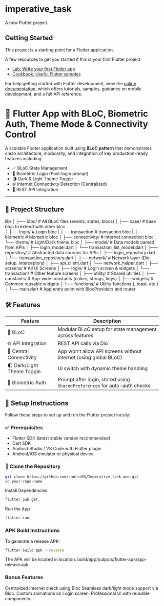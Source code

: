 # imperative_task

A new Flutter project.

## Getting Started

This project is a starting point for a Flutter application.

A few resources to get you started if this is your first Flutter project:

- [Lab: Write your first Flutter app](https://docs.flutter.dev/get-started/codelab)
- [Cookbook: Useful Flutter samples](https://docs.flutter.dev/cookbook)

For help getting started with Flutter development, view the
[online documentation](https://docs.flutter.dev/), which offers tutorials,
samples, guidance on mobile development, and a full API reference.



# 🚀 Flutter App with BLoC, Biometric Auth, Theme Mode & Connectivity Control

A scalable Flutter application built using **BLoC pattern** that demonstrates clean architecture, modularity, and integration of key production-ready features including:

- ✅ BLoC State Management
- 🔐 Biometric Login (Post-login prompt)
- 🌗 Dark & Light Theme Toggle
- 🌐 Internet Connectivity Detection (Centralized)
- 📡 REST API Integration

---

## 📁 Project Structure

lib/
│
├── bloc/                  # All BLoC files (events, states, blocs)
│   ├── base/              # base bloc to extend with other bloc           
│   ├── login/             # Login bloc
|   ├── transaction        # transaction bloc
|   ├── biometric          # biometric bloc
│   ├── connectivity/      # Internet connection bloc
│   └── theme/             # Light/Dark theme bloc
│
├── model/                 # Data models parsed from APIs
│   ├── login_model.dart
│   └── transaction_list_model.dart
│
├── repository/            # Abstracted data sources for APIs
│   ├── login_repository.dart
│   └── transaction_repository.dart
│
├── network/               # Network layer (Dio setup, interceptors)
│   ├── api_client.dart
│   └── network_helper.dart
│
├── screens/               # All UI Screens
│   ├── login/             # Login screen & widgets
│   └── transaction/       # Other feature screens
│
├── utility/               # Shared utilities
│   ├── constants/         # App-wide constants (colors, strings, keys)
│   ├── widgets/           # Common reusable widgets
│   └── functions/         # Utility functions (, toast, etc.)
│
└── main.dart              # App entry point with BlocProviders and router


## 🛠️ Features

| Feature                     | Description                                                                 |
|----------------------------|-----------------------------------------------------------------------------|
| 🔄 BLoC                     | Modular BLoC setup for state management across features                     |
| 🌐 API Integration         | REST API calls via Dio                                                      |
| 🧠 Central Connectivity     | App won't allow API screens without internet (using global BLoC)           |
| 🌓 Dark/Light Theme Toggle | UI switch with dynamic theme handling                                      |
| 🔐 Biometric Auth          | Prompt after login, stored using `SharedPreferences` for auto-auth checks |


## 📲 Setup Instructions

Follow these steps to set up and run the Flutter project locally:

### ✅ Prerequisites
- Flutter SDK (latest stable version recommended)
- Dart SDK
- Android Studio / VS Code with Flutter plugin
- Android/iOS emulator or physical device


### 🔧 Clone the Repository
```bash
git clone https://github.com/santro93/Imperative_task_one.git
cd your-repo-name
```

Install Dependencies
```bash
flutter pub get
```
Run the App
```bash
flutter run
```

###  APK Build Instructions
To generate a release APK:
```bash
flutter build apk --release
```
The APK will be located in location:
build/app/outputs/flutter-apk/app-release.apk

### Bonus Features
Centralized internet check using Bloc
Seamless dark/light mode support via Bloc.
Custom animations on Login screen.
Professional UI with reusable components.

